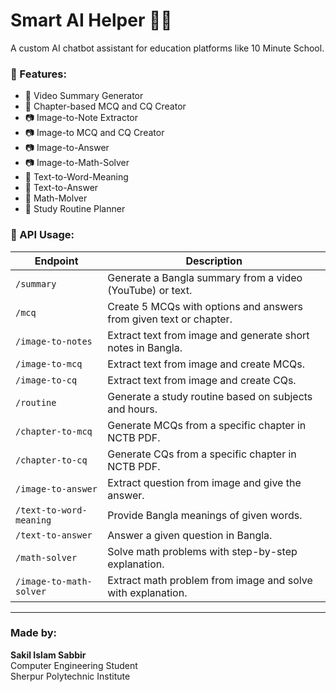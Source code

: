 # Smart AI Helper 🤖📘

A custom AI chatbot assistant for education platforms like 10 Minute School.

### 🔧 Features:
- 🎥 Video Summary Generator
- 📘 Chapter-based MCQ and CQ Creator
- 📷 Image-to-Note Extractor
- 📷 Image-to MCQ and CQ Creator
- 📷 Image-to-Answer
- 📷 Image-to-Math-Solver
- 📅 Text-to-Word-Meaning
- 📅 Text-to-Answer
- 📅 Math-Molver
- 📅 Study Routine Planner

### 🚀 API Usage:

| Endpoint | Description |
|----------|-------------|
| `/summary` | Generate a Bangla summary from a video (YouTube) or text. |
| `/mcq` | Create 5 MCQs with options and answers from given text or chapter. |
| `/image-to-notes` | Extract text from image and generate short notes in Bangla. |
| `/image-to-mcq` | Extract text from image and create MCQs. |
| `/image-to-cq` | Extract text from image and create CQs. |
| `/routine` | Generate a study routine based on subjects and hours. |
| `/chapter-to-mcq` | Generate MCQs from a specific chapter in NCTB PDF. |
| `/chapter-to-cq` | Generate CQs from a specific chapter in NCTB PDF. |
| `/image-to-answer` | Extract question from image and give the answer. |
| `/text-to-word-meaning` | Provide Bangla meanings of given words. |
| `/text-to-answer` | Answer a given question in Bangla. |
| `/math-solver` | Solve math problems with step-by-step explanation. |
| `/image-to-math-solver` | Extract math problem from image and solve with explanation. |

---

### Made by:
**Sakil Islam Sabbir**  
Computer Engineering Student  
Sherpur Polytechnic Institute




